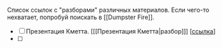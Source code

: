 Список ссылок с "разборами" различных материалов. Если чего-то нехватает, попробуй поискать в [[Dumpster Fire]].

- [ ] Презентация Кметта. \[[[Презентация Кметта|разбор]]] \[[ссылка](https://www.youtube.com/watch?v=cefnmjtAolY)]
- [ ] 